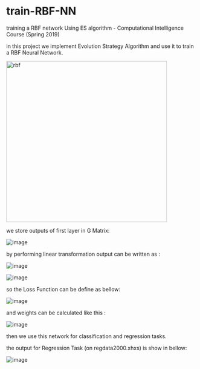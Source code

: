 # train-RBF-NN
training a RBF network Using ES algorithm - Computational Intelligence Course (Spring 2019)  

in this project we implement Evolution Strategy Algorithm and use it to train a RBF Neural Network.  


<img width="425" alt="rbf" src="https://user-images.githubusercontent.com/44861408/134909024-5cdede84-5553-4703-8965-bc01a5830d47.png">

we store outputs of first layer in G Matrix: 

![image](https://user-images.githubusercontent.com/44861408/134909701-f43a66e2-4829-4183-ad6c-2c16b656792c.png)

by performing linear transformation output can be written as : 

![image](https://user-images.githubusercontent.com/44861408/134909834-37317218-7db1-4398-b443-94ee04dbc6d7.png)


![image](https://user-images.githubusercontent.com/44861408/134909877-4e2a4f0d-d35f-4172-b5bc-c59cf860f95d.png)

 
so the Loss Function can be define as bellow: 

![image](https://user-images.githubusercontent.com/44861408/134908552-76766568-df13-4a11-893d-46ff958c8454.png)

and weights can be calculated like this : 

![image](https://user-images.githubusercontent.com/44861408/134910009-76a2eb01-13c9-42f6-857f-e070f88529e1.png)


then we use this network for classification and regression tasks.

the output for Regression Task (on regdata2000.xhxs) is show in bellow:

![image](https://user-images.githubusercontent.com/44861408/134909361-29d11c30-ee1b-4a07-a41f-612ff87dfc12.png)


